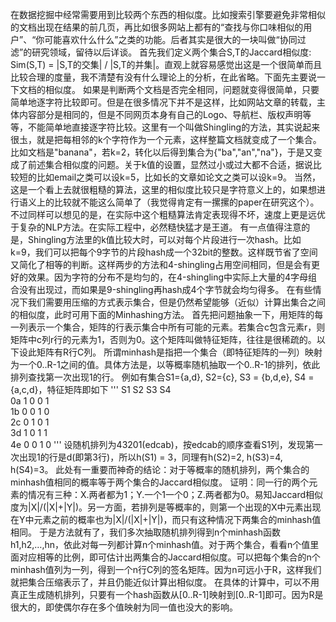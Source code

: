 在数据挖掘中经常需要用到比较两个东西的相似度。比如搜索引擎要避免非常相似的文档出现在结果的前几页，再比如很多网站上都有的“查找与你口味相似的用户”、“你可能喜欢什么什么”之类的功能。后者其实是很大的一块叫做“协同过滤”的研究领域，留待以后详谈。
首先我们定义两个集合S,T的Jaccard相似度: Sim(S,T) = |S,T的交集| / |S,T的并集|。直观上就容易感觉出这是一个很简单而且比较合理的度量，我不清楚有没有什么理论上的分析，在此省略。下面先主要说一下文档的相似度。
如果是判断两个文档是否完全相同，问题就变得很简单，只要简单地逐字符比较即可。但是在很多情况下并不是这样，比如网站文章的转载，主体内容部分是相同的，但是不同网页本身有自己的Logo、导航栏、版权声明等等，不能简单地直接逐字符比较。这里有一个叫做Shingling的方法，其实说起来很圡，就是把每相邻的k个字符作为一个元素，这样整篇文档就变成了一个集合。比如文档是"banana"，若k=2，转化以后得到集合为{"ba","an","na"}，于是又变成了前述集合相似度的问题。关于k值的设置，显然过小或过大都不合适，据说比较短的比如email之类可以设k=5，比如长的文章如论文之类可以设k=9。
当然，这是一个看上去就很粗糙的算法，这里的相似度比较只是字符意义上的，如果想进行语义上的比较就不能这么简单了（我觉得肯定有一摞摞的paper在研究这个）。不过同样可以想见的是，在实际中这个粗糙算法肯定表现得不坏，速度上更是远优于复杂的NLP方法。在实际工程中，必然糙快猛才是王道。
有一点值得注意的是，Shingling方法里的k值比较大时，可以对每个片段进行一次hash。比如k=9，我们可以把每个9字节的片段hash成一个32bit的整数。这样既节省了空间又简化了相等的判断。这样两步的方法和4-shingling占用空间相同，但是会有更好的效果。因为字符的分布不是均匀的，在4-shingling中实际上大量的4字母组合没有出现过，而如果是9-shingling再hash成4个字节就会均匀得多。
在有些情况下我们需要用压缩的方式表示集合，但是仍然希望能够（近似）计算出集合之间的相似度，此时可用下面的Minhashing方法。
首先把问题抽象一下，用矩阵的每一列表示一个集合，矩阵的行表示集合中所有可能的元素。若集合c包含元素r，则矩阵中c列r行的元素为1，否则为0。这个矩阵叫做特征矩阵，往往是很稀疏的。以下设此矩阵有R行C列。
所谓minhash是指把一个集合（即特征矩阵的一列）映射为一个0..R-1之间的值。具体方法是，以等概率随机抽取一个0..R-1的排列，依此排列查找第一次出现1的行。
例如有集合S1={a,d}, S2={c}, S3 = {b,d,e}, S4 = {a,c,d}，特征矩阵即如下
'''
    S1  S2  S3  S4  
0a   1   0   0   1       
1b   0   0   1   0       
2c   0   1   0   1       
3d   1   0   1   1       
4e   0   0   1   0
'''
设随机排列为43201(edcab)，按edcab的顺序查看S1列，发现第一次出现1的行是d(即第3行)，所以h(S1) = 3，同理有h(S2)=2, h(S3)=4, h(S4)=3。
此处有一重要而神奇的结论：对于等概率的随机排列，两个集合的minhash值相同的概率等于两个集合的Jaccard相似度。
证明：同一行的两个元素的情况有三种：X.两者都为1；Y.一个1一个0；Z.两者都为0。易知Jaccard相似度为|X|/(|X|+|Y|)。另一方面，若排列是等概率的，则第一个出现的X中元素出现在Y中元素之前的概率也为|X|/(|X|+|Y|)，而只有这种情况下两集合的minhash值相同。
于是方法就有了，我们多次抽取随机排列得到n个minhash函数h1,h2,…,hn，依此对每一列都计算n个minhash值。对于两个集合，看看n个值里面对应相等的比例，即可估计出两集合的Jaccard相似度。可以把每个集合的n个minhash值列为一列，得到一个n行C列的签名矩阵。因为n可远小于R，这样我们就把集合压缩表示了，并且仍能近似计算出相似度。
在具体的计算中，可以不用真正生成随机排列，只要有一个hash函数从[0..R-1]映射到[0..R-1]即可。因为R是很大的，即使偶尔存在多个值映射为同一值也没大的影响。
